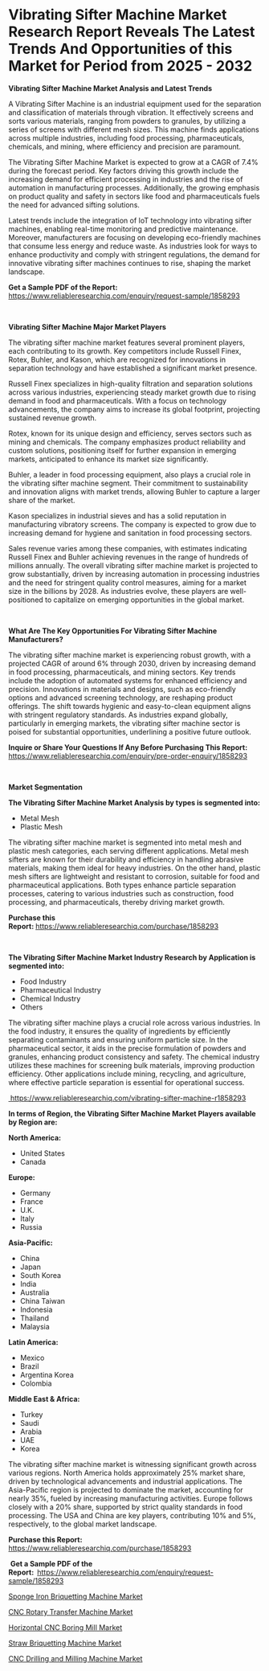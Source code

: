 <p><h1>Vibrating Sifter Machine Market Research Report Reveals The Latest Trends And Opportunities of this Market for Period from 2025 - 2032</h1></p><p><strong>Vibrating Sifter Machine Market Analysis and Latest Trends</strong></p>
<p><p>A Vibrating Sifter Machine is an industrial equipment used for the separation and classification of materials through vibration. It effectively screens and sorts various materials, ranging from powders to granules, by utilizing a series of screens with different mesh sizes. This machine finds applications across multiple industries, including food processing, pharmaceuticals, chemicals, and mining, where efficiency and precision are paramount.</p><p>The Vibrating Sifter Machine Market is expected to grow at a CAGR of 7.4% during the forecast period. Key factors driving this growth include the increasing demand for efficient processing in industries and the rise of automation in manufacturing processes. Additionally, the growing emphasis on product quality and safety in sectors like food and pharmaceuticals fuels the need for advanced sifting solutions.</p><p>Latest trends include the integration of IoT technology into vibrating sifter machines, enabling real-time monitoring and predictive maintenance. Moreover, manufacturers are focusing on developing eco-friendly machines that consume less energy and reduce waste. As industries look for ways to enhance productivity and comply with stringent regulations, the demand for innovative vibrating sifter machines continues to rise, shaping the market landscape.</p></p>
<p><strong>Get a Sample PDF of the Report:&nbsp;</strong> <a href="https://www.reliableresearchiq.com/enquiry/request-sample/1858293?utm_campaign=1877&utm_medium=2&utm_source=Github&utm_content=ia&utm_term=22022025&utm_id=vibrating-sifter-machine">https://www.reliableresearchiq.com/enquiry/request-sample/1858293</a></p>
<p>&nbsp;</p>
<p><strong>Vibrating Sifter Machine Major Market Players</strong></p>
<p><p>The vibrating sifter machine market features several prominent players, each contributing to its growth. Key competitors include Russell Finex, Rotex, Buhler, and Kason, which are recognized for innovations in separation technology and have established a significant market presence.</p><p>Russell Finex specializes in high-quality filtration and separation solutions across various industries, experiencing steady market growth due to rising demand in food and pharmaceuticals. With a focus on technology advancements, the company aims to increase its global footprint, projecting sustained revenue growth.</p><p>Rotex, known for its unique design and efficiency, serves sectors such as mining and chemicals. The company emphasizes product reliability and custom solutions, positioning itself for further expansion in emerging markets, anticipated to enhance its market size significantly.</p><p>Buhler, a leader in food processing equipment, also plays a crucial role in the vibrating sifter machine segment. Their commitment to sustainability and innovation aligns with market trends, allowing Buhler to capture a larger share of the market.</p><p>Kason specializes in industrial sieves and has a solid reputation in manufacturing vibratory screens. The company is expected to grow due to increasing demand for hygiene and sanitation in food processing sectors.</p><p>Sales revenue varies among these companies, with estimates indicating Russell Finex and Buhler achieving revenues in the range of hundreds of millions annually. The overall vibrating sifter machine market is projected to grow substantially, driven by increasing automation in processing industries and the need for stringent quality control measures, aiming for a market size in the billions by 2028. As industries evolve, these players are well-positioned to capitalize on emerging opportunities in the global market.</p></p>
<p>&nbsp;</p>
<p><strong>What Are The Key Opportunities For Vibrating Sifter Machine Manufacturers?</strong></p>
<p><p>The vibrating sifter machine market is experiencing robust growth, with a projected CAGR of around 6% through 2030, driven by increasing demand in food processing, pharmaceuticals, and mining sectors. Key trends include the adoption of automated systems for enhanced efficiency and precision. Innovations in materials and designs, such as eco-friendly options and advanced screening technology, are reshaping product offerings. The shift towards hygienic and easy-to-clean equipment aligns with stringent regulatory standards. As industries expand globally, particularly in emerging markets, the vibrating sifter machine sector is poised for substantial opportunities, underlining a positive future outlook.</p></p>
<p><strong>Inquire or Share Your Questions If Any Before Purchasing This Report:</strong> <a href="https://www.reliableresearchiq.com/enquiry/pre-order-enquiry/1858293?utm_campaign=1877&utm_medium=2&utm_source=Github&utm_content=ia&utm_term=22022025&utm_id=vibrating-sifter-machine">https://www.reliableresearchiq.com/enquiry/pre-order-enquiry/1858293</a></p>
<p>&nbsp;</p>
<p><strong>Market Segmentation</strong></p>
<p><strong>The Vibrating Sifter Machine Market Analysis by types is segmented into:</strong></p>
<p><ul><li>Metal Mesh</li><li>Plastic Mesh</li></ul></p>
<p><p>The vibrating sifter machine market is segmented into metal mesh and plastic mesh categories, each serving different applications. Metal mesh sifters are known for their durability and efficiency in handling abrasive materials, making them ideal for heavy industries. On the other hand, plastic mesh sifters are lightweight and resistant to corrosion, suitable for food and pharmaceutical applications. Both types enhance particle separation processes, catering to various industries such as construction, food processing, and pharmaceuticals, thereby driving market growth.</p></p>
<p><strong>Purchase this Report:&nbsp;</strong><a href="https://www.reliableresearchiq.com/purchase/1858293?utm_campaign=1877&utm_medium=2&utm_source=Github&utm_content=ia&utm_term=22022025&utm_id=vibrating-sifter-machine">https://www.reliableresearchiq.com/purchase/1858293</a></p>
<p>&nbsp;</p>
<p><strong>The Vibrating Sifter Machine Market Industry Research by Application is segmented into:</strong></p>
<p><ul><li>Food Industry</li><li>Pharmaceutical Industry</li><li>Chemical Industry</li><li>Others</li></ul></p>
<p><p>The vibrating sifter machine plays a crucial role across various industries. In the food industry, it ensures the quality of ingredients by efficiently separating contaminants and ensuring uniform particle size. In the pharmaceutical sector, it aids in the precise formulation of powders and granules, enhancing product consistency and safety. The chemical industry utilizes these machines for screening bulk materials, improving production efficiency. Other applications include mining, recycling, and agriculture, where effective particle separation is essential for operational success.</p></p>
<p><a href="https://www.reliableresearchiq.com/vibrating-sifter-machine-r1858293?utm_campaign=1877&utm_medium=2&utm_source=Github&utm_content=ia&utm_term=22022025&utm_id=vibrating-sifter-machine">&nbsp;https://www.reliableresearchiq.com/vibrating-sifter-machine-r1858293</a></p>
<p><strong>In terms of Region, the Vibrating Sifter Machine Market Players available by Region are:</strong></p>
<p>
    <p> <strong> North America: </strong>
        <ul>
            <li>United States</li>
            <li>Canada</li>
        </ul>
        </p> 
    <p> <strong> Europe: </strong>
        <ul>
            <li>Germany</li>
            <li>France</li>
            <li>U.K.</li>
            <li>Italy</li>
            <li>Russia</li>
        </ul>
        </p> 
    <p> <strong> Asia-Pacific: </strong>
        <ul>
            <li>China</li>
            <li>Japan</li>
            <li>South Korea</li>
            <li>India</li>
            <li>Australia</li>
            <li>China Taiwan</li>
            <li>Indonesia</li>
            <li>Thailand</li>
            <li>Malaysia</li>
        </ul>
        </p> 
    <p> <strong> Latin America: </strong>
        <ul>
            <li>Mexico</li>
            <li>Brazil</li>
            <li>Argentina Korea</li>
            <li>Colombia</li>
        </ul>
        </p> 
    <p> <strong> Middle East & Africa: </strong>
        <ul>
            <li>Turkey</li>
            <li>Saudi</li>
            <li>Arabia</li>
            <li>UAE</li>
            <li>Korea</li>
        </ul>
    </p>
    </p>
<p><p>The vibrating sifter machine market is witnessing significant growth across various regions. North America holds approximately 25% market share, driven by technological advancements and industrial applications. The Asia-Pacific region is projected to dominate the market, accounting for nearly 35%, fueled by increasing manufacturing activities. Europe follows closely with a 20% share, supported by strict quality standards in food processing. The USA and China are key players, contributing 10% and 5%, respectively, to the global market landscape.</p></p>
<p><strong>Purchase this Report: </strong><a href="https://www.reliableresearchiq.com/purchase/1858293?utm_campaign=1877&utm_medium=2&utm_source=Github&utm_content=ia&utm_term=22022025&utm_id=vibrating-sifter-machine">https://www.reliableresearchiq.com/purchase/1858293</a></p>
<p>&nbsp;<strong>Get a Sample PDF of the Report:&nbsp;&nbsp;</strong><a href="https://www.reliableresearchiq.com/enquiry/request-sample/1858293?utm_campaign=1877&utm_medium=2&utm_source=Github&utm_content=ia&utm_term=22022025&utm_id=vibrating-sifter-machine">https://www.reliableresearchiq.com/enquiry/request-sample/1858293</a></p>
<p><strong></strong></p>
<p><p><a href="https://github.com/tsunomeya/Market-Research-Report-List-1/blob/main/sponge-iron-briquetting-machine-market.md?utm_campaign=1877&utm_medium=2&utm_source=Github&utm_content=ia&utm_term=22022025&utm_id=vibrating-sifter-machine">Sponge Iron Briquetting Machine Market</a></p><p><a href="https://github.com/amagloeaad54/Market-Research-Report-List-1/blob/main/cnc-rotary-transfer-machine-market.md?utm_campaign=1877&utm_medium=2&utm_source=Github&utm_content=ia&utm_term=22022025&utm_id=vibrating-sifter-machine">CNC Rotary Transfer Machine Market</a></p><p><a href="https://github.com/neiridionna/Market-Research-Report-List-1/blob/main/horizontal-cnc-boring-mill-market.md?utm_campaign=1877&utm_medium=2&utm_source=Github&utm_content=ia&utm_term=22022025&utm_id=vibrating-sifter-machine">Horizontal CNC Boring Mill Market</a></p><p><a href="https://github.com/verbaskaff93/Market-Research-Report-List-1/blob/main/straw-briquetting-machine-market.md?utm_campaign=1877&utm_medium=2&utm_source=Github&utm_content=ia&utm_term=22022025&utm_id=vibrating-sifter-machine">Straw Briquetting Machine Market</a></p><p><a href="https://github.com/ximensbisade/Market-Research-Report-List-1/blob/main/cnc-drilling-and-milling-machine-market.md?utm_campaign=1877&utm_medium=2&utm_source=Github&utm_content=ia&utm_term=22022025&utm_id=vibrating-sifter-machine">CNC Drilling and Milling Machine Market</a></p></p>